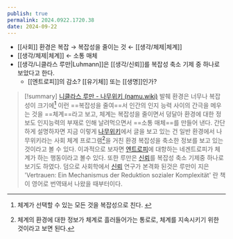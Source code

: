 ```yaml
---
publish: true
permalink: 2024.0922.1720.38
date: 2024-09-22
---
```

- [[사회]] 환경은 복잡 → 복잡성을 줄이는 것 ← [[생각/체제|체계]]
- [[생각/체제|체계]] ← 소통 매체
- [[생각/니클라스 루만|Luhmann]]은 [[생각/신뢰]]를 복잡성 축소 기제 중 하나로 보았다고 한다. 
	- [[엔트로피]]의 감소? [[유기체]] 또는 [[생명]]인가?

> [!summary] [니클라스 루만 - 나무위키 (namu.wiki)](https://namu.wiki/w/%EB%8B%88%ED%81%B4%EB%9D%BC%EC%8A%A4%20%EB%A3%A8%EB%A7%8C#s-3) 발췌
>환경은 너무나 복잡성이 크기에[^15] 이런 ==복잡성을 줄여==서 인간의 인지 능력 사이의 간극을 메우는 것을 ==체계==라고 보고, 체계는 복잡성을 줄이면서 덩달아 환경에 대한 정보도 인지능력의 부재로 인해 날려먹으면서 ==소통 매체==를 만들어 낸다. 간단하게 설명하자면 지금 이렇게 [나무위키](https://namu.wiki/w/%EB%81%98%EB%AC%B4%EC%9C%84%ED%82%A4 "나무위키")에서 글을 보고 있는 건 일반 환경에서 나무위키라는 사회 체계 프로그램[^16]을 거친 환경 복잡성을 축소한 정보를 보고 있는 것이라고 볼 수 있다. 이과적으로 보자면 [엔트로피](https://namu.wiki/w/%EC%97%94%ED%8A%B8%EB%A1%9C%ED%94%BC "엔트로피")에 대항하는 네겐트로피가 체계가 하는 행동이라고 볼수 있다. 또한 루만은 [신뢰](https://namu.wiki/w/%EC%8B%A0%EB%A2%B0 "신뢰")를 복잡성 축소 기제중 하나로 보기도 하였다. 덤으로 사회학에서 [신뢰](https://namu.wiki/w/%EC%8B%A0%EB%A2%B0 "신뢰") 연구가 본격화 된것은 루만이 지은 'Vertrauen: Ein Mechanismus der Reduktion sozialer Komplexität' 란 책이 영어로 번역돼서 나왔을 때부터이다.
> [^15]: 체계가 선택할 수 있는 모든 것을 복잡성으로 친다. 
> [^16]: 체계의 환경에 대한 정보가 체계로 흘러들어가는 통로로, 체계를 지속시키기 위한 것이라고 보면 된다. 
